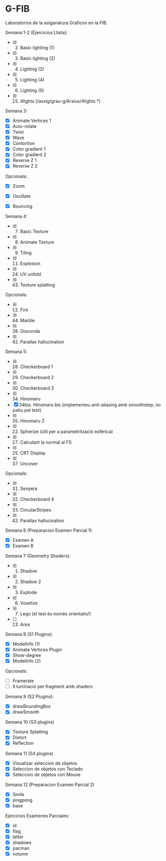 # G-FIB
Laboratorios de la asiganatura Graficos en la FIB.

Semana 1-2 (Ejercicios Llista):
  * [x] 2. Basic lighting (1)
  * [x] 3. Basic lighting (2)
  * [x] 4. Lighting (2)
  * [x] 5. Lighting (4)
  * [x] 6. Lighting (5)
  * [x] 15. 4lights (/assig/grau-g/Arxius/4lights.*)


Semana 3:
  * [x] Animate Vertices 1 
  * [x] Auto-rotate
  * [x] Twist
  * [x] Wave
  * [x] Contortion
  * [x] Color gradient 1
  * [x] Color gradient 2
  * [x] Reverse Z 1
  * [x] Reverse Z 2
  
  Opcionals:
  * [x] Zoom
  * [x] Oscillate
  * [x] Bouncing

  
  
Semana 4:
  * [x] 7. Basic Texture
  * [x] 8. Animate Texture
  * [x] 9. Tiling
  * [x] 11. Explosion
  * [x] 24. UV unfold
  * [x] 43. Texture splatting

  Opcionals:
  * [x] 12. Fire
  * [x] 44. Marble
  * [x] 38. Gioconda
  * [x] 42. Parallax hallucination


Semana 5:
  * [x] 28. Checkerboard 1
  * [x] 29. Checkerboard 2
  * [x] 30. Checkerboard 3
  * [x] 34. Hinomaru
  * [x] 34bis. Hinomaru bis (implementeu anti-aliasing amb smoothstep; no patiu pel test)
  * [x] 35. Hinomaru 2
  * [x] 22. Spherize (útil per a parametrització esfèrica)
  * [x] 27. Calculant la normal al FS
  * [x] 25. CRT Display
  * [x] 37. Uncover

  Opcionals:
  * [x] 31. Senyera
  * [x] 32. Checkerboard 4
  * [x] 33. CircularStripes
  * [x] 42. Parallax hallucination

Semana 6 (Preparacion Examen Parcial 1):
  * [x] Examen A
  * [x] Examen B

Semana 7 (Geometry Shaders):
  * [x] 1. Shadow
  * [x] 2. Shadow 2
  * [x] 3. Explode
  * [x] 6. Voxelize
  * [x] 7. Lego (el test és només orientatiu!)
  * [ ] 13. Area

Semana 8 (S1 Plugins):
  * [x] ModelInfo (1)
  * [x] Animate Vertices Plugin
  * [x] Show-degree
  * [x] ModelInfo (2)

  Opcionals:
  * [ ] Framerate
  * [ ] Il·luminació per fragment amb shaders

Semana 9 (S2 Plugins):
  * [x] drawBoundingBox
  * [x] drawSmooth

Semana 10 (S3 plugins)
  * [x] Texture Splatting
  * [x] Distort
  * [x] Reflection

Semana 11 (S4 plugins)
  * [x] Visualizar seleccion de objetos
  * [x] Seleccion de objetos con Teclado
  * [x] Seleccion de objetos con Mouse

Semana 12 (Preparacion Examen Parcial 2)
  * [x] Smile
  * [x] pingpong
  * [x] base

Ejercicios Examenes Parciales:
  * [x] id
  * [x] flag
  * [x] letter
  * [x] shadows
  * [x] pacman
  * [x] volume